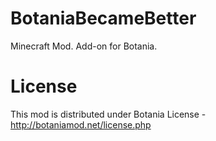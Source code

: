 # BotaniaBecameBetter
Minecraft Mod. Add-on for Botania.

# License
This mod is distributed under Botania License - http://botaniamod.net/license.php
